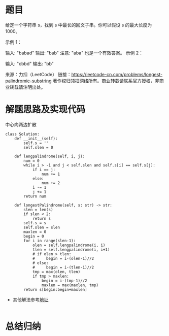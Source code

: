 # 题目
给定一个字符串 s，找到 s 中最长的回文子串。你可以假设 s 的最大长度为 1000。

示例 1：

输入: "babad"
输出: "bab"
注意: "aba" 也是一个有效答案。
示例 2：

输入: "cbbd"
输出: "bb"

来源：力扣（LeetCode）
链接：https://leetcode-cn.com/problems/longest-palindromic-substring
著作权归领扣网络所有。商业转载请联系官方授权，非商业转载请注明出处。

# 解题思路及实现代码
中心向两边扩散
```
class Solution:
    def __init__(self):
        self.s = ''
        self.slen = 0

    def lengpalindrome(self, i, j):
        num = 0
        while i > -1 and j < self.slen and self.s[i] == self.s[j]:
            if i == j:
                num += 1
            else:
                num += 2
            i -= 1
            j += 1
        return num

    def longestPalindrome(self, s: str) -> str:
        slen = len(s)
        if slen < 2:
            return s
        self.s = s
        self.slen = slen
        maxlen = 0
        begin = 0
        for i in range(slen-1):
            olen = self.lengpalindrome(i, i)
            tlen = self.lengpalindrome(i, i+1)
            # if olen > tlen:
            #     begin = i-(olen-1)//2
            # else:
            #     begin = i-(tlen-1)//2
            tmp = max(olen, tlen)
            if tmp > maxlen:
                begin = i-(tmp-1)//2
                maxlen = max(maxlen, tmp)
        return s[begin:begin+maxlen]
```
- 其他解法参考<a href="">地址</a>
``` 

``` 
# 总结归纳
